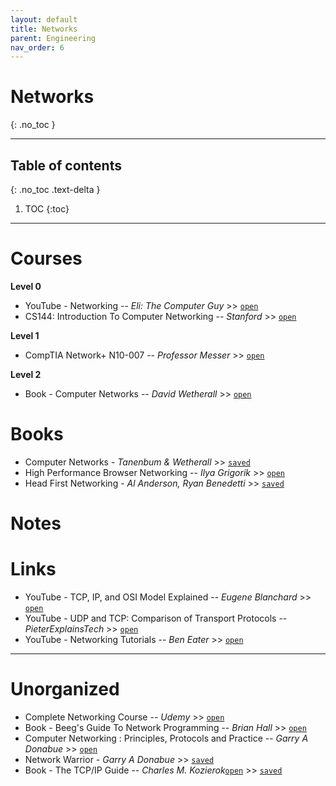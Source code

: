 ```yaml
---
layout: default
title: Networks
parent: Engineering
nav_order: 6
---
```


# Networks
{: .no_toc }

---

## Table of contents
{: .no_toc .text-delta }

1. TOC
{:toc}

---

# Courses

__Level 0__

- YouTube - Networking -- *Eli: The Computer Guy* >> [`open`](https://www.youtube.com/playlist?list=PLF360ED1082F6F2A5)
- CS144: Introduction To Computer Networking -- *Stanford* >> [`open`](https://www.youtube.com/watch?v=qAFI-2I7wPE&list=PLoCMsyE1cvdWKsLVyf6cPwCLDIZnOj0NS)

__Level 1__

- CompTIA Network+ N10-007 -- *Professor Messer* >> [`open`](https://www.professormesser.com/network-plus/n10-007/introduction-to-ip/)

__Level 2__

- Book - Computer Networks -- *David Wetherall* >> [`open`](https://media.pearsoncmg.com/ph/streaming/esm/tanenbaum5e_videonotes/tanenbaum_videoNotes.html)

# Books

- Computer Networks - *Tanenbum & Wetherall* >> [`saved`](file:///media/rishi/d057170c-fade-44e6-a98a-5028064c1c84/Computer%20Science/Computer%20Networks/Computer-Networks---A-Tanenbaum---5th-edition.pdf)
- High Performance Browser Networking -- *Ilya Grigorik* >> [`open`](https://hpbn.co/)
- Head First Networking - *Al Anderson, Ryan Benedetti* >> [`saved`](file:///media/rishi/d057170c-fade-44e6-a98a-5028064c1c84/Computer%20Science/Computer%20Networks/Al%20Anderson,%20Ryan%20Benedetti%20-%20Head%20First%20Networking-O'Reilly%20Media%20(2009)%20(1).pdf)


# Notes

# Links

- YouTube - TCP, IP, and OSI Model Explained -- *Eugene Blanchard* >> [`open`](https://www.youtube.com/watch?v=e5DEVa9eSN0)
- YouTube - UDP and TCP: Comparison of Transport Protocols -- *PieterExplainsTech* >> [`open`](https://www.youtube.com/watch?v=Vdc8TCESIg8)
- YouTube - Networking Tutorials -- *Ben Eater* >> [`open`](https://www.youtube.com/playlist?list=PLowKtXNTBypH19whXTVoG3oKSuOcw_XeW)

---

# Unorganized

- Complete Networking Course -- *Udemy* >> [`open`](https://www.udemy.com/course/complete-networking-fundamentals-course-ccna-start/)
- Book - Beeg's Guide To Network Programming -- *Brian Hall* >> [`open`](file:///media/rishi/d057170c-fade-44e6-a98a-5028064c1c84/Computer%20Science/Computer%20Networks/bgnet_usl_c_2.pdf)
- Computer Networking : Principles, Protocols and Practice -- *Garry A Donabue* >> [`open`](https://www.computer-networking.info/2nd/html/)
- Network Warrior - *Garry A Donabue* >> [`saved`](file:///home/rishi/Downloads/Computer%20Science/Network%20Warrior,%202nd%20Edition.pdf)
- Book - The TCP/IP Guide -- *Charles M. Kozierok*[`open`](http://index-of.es/Magazines/hakin9/books/No.Starch.TCP.IP.Guide.Oct.2005.pdf) >> [`saved`](file:///media/rishi/d057170c-fade-44e6-a98a-5028064c1c84/Computer%20Science/Computer%20Networks/No.Starch.TCP.IP.Guide.Oct.2005.pdf)
